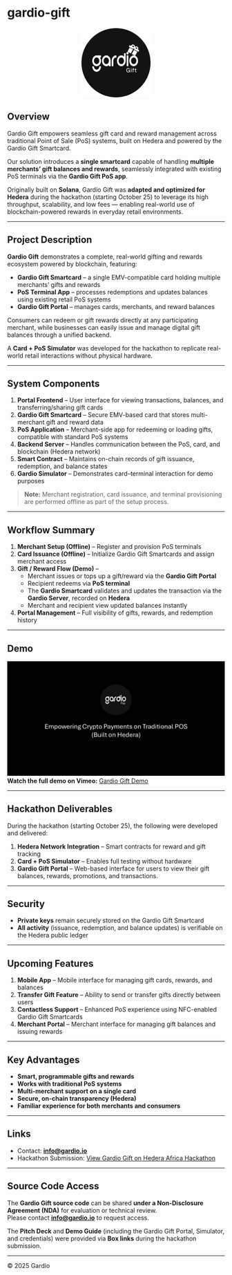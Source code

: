 # gardio-gift

<p align="center">
  <img src="./logo.png" alt="gardio-gift" width="160" />
</p>

## Overview

Gardio Gift empowers seamless gift card and reward management across traditional Point of Sale (PoS) systems, built on Hedera and powered by the Gardio Gift Smartcard.

Our solution introduces a **single smartcard** capable of handling **multiple merchants’ gift balances and rewards**, seamlessly integrated with existing PoS terminals via the **Gardio Gift PoS app**.

Originally built on **Solana**, Gardio Gift was **adapted and optimized for Hedera** during the hackathon (starting October 25) to leverage its high throughput, scalability, and low fees — enabling real-world use of blockchain-powered rewards in everyday retail environments.

---

## Project Description

**Gardio Gift** demonstrates a complete, real-world gifting and rewards ecosystem powered by blockchain, featuring:  
- **Gardio Gift Smartcard** – a single EMV-compatible card holding multiple merchants’ gifts and rewards  
- **PoS Terminal App** – processes redemptions and updates balances using existing retail PoS systems  
- **Gardio Gift Portal** – manages cards, merchants, and reward balances  

Consumers can redeem or gift rewards directly at any participating merchant, while businesses can easily issue and manage digital gift balances through a unified backend.  

A **Card + PoS Simulator** was developed for the hackathon to replicate real-world retail interactions without physical hardware.

---

## System Components

1. **Portal Frontend** – User interface for viewing transactions, balances, and transferring/sharing gift cards  
2. **Gardio Gift Smartcard** – Secure EMV-based card that stores multi-merchant gift and reward data  
3. **PoS Application** – Merchant-side app for redeeming or loading gifts, compatible with standard PoS systems  
4. **Backend Server** – Handles communication between the PoS, card, and blockchain (Hedera network)  
5. **Smart Contract** – Maintains on-chain records of gift issuance, redemption, and balance states  
6. **Gardio Simulator** – Demonstrates card–terminal interaction for demo purposes  

> **Note:** Merchant registration, card issuance, and terminal provisioning are performed offline as part of the setup process.

---

## Workflow Summary

1. **Merchant Setup (Offline)** – Register and provision PoS terminals  
2. **Card Issuance (Offline)** – Initialize Gardio Gift Smartcards and assign merchant access  
3. **Gift / Reward Flow (Demo)** –  
   - Merchant issues or tops up a gift/reward via the **Gardio Gift Portal**  
   - Recipient redeems via **PoS terminal**  
   - The **Gardio Smartcard** validates and updates the transaction via the **Gardio Server**, recorded on **Hedera**  
   - Merchant and recipient view updated balances instantly  
4. **Portal Management** – Full visibility of gifts, rewards, and redemption history  
---

## Demo
[![Gardio Gift Demo](./preview.png)](https://vimeo.com/1132512934)  
**Watch the full demo on Vimeo:** [Gardio Gift Demo](https://vimeo.com/1132512934)

---
## Hackathon Deliverables

During the hackathon (starting October 25), the following were developed and delivered:
1. **Hedera Network Integration** – Smart contracts for reward and gift tracking  
2. **Card + PoS Simulator** – Enables full testing without hardware  
3. **Gardio Gift Portal** – Web-based interface for users to view their gift balances, rewards, promotions, and transactions.  

---

## Security

- **Private keys** remain securely stored on the Gardio Gift Smartcard  
- **All activity** (issuance, redemption, and balance updates) is verifiable on the Hedera public ledger  

---

## Upcoming Features

1. **Mobile App** – Mobile interface for managing gift cards, rewards, and balances  
2. **Transfer Gift Feature** – Ability to send or transfer gifts directly between users  
3. **Contactless Support** – Enhanced PoS experience using NFC-enabled Gardio Gift Smartcards  
4. **Merchant Portal** – Merchant interface for managing gift balances and issuing rewards  

---

## Key Advantages

- **Smart, programmable gifts and rewards**  
- **Works with traditional PoS systems**  
- **Multi-merchant support on a single card**  
- **Secure, on-chain transparency (Hedera)**  
- **Familiar experience for both merchants and consumers**  

---

## Links

- Contact: **info@gardio.io**  
- Hackathon Submission: [View Gardio Gift on Hedera Africa Hackathon](https://dorahacks.io/buidl/35655)

---

## Source Code Access

The **Gardio Gift source code** can be shared **under a Non-Disclosure Agreement (NDA)** for evaluation or technical review.  
Please contact **info@gardio.io** to request access.  

The **Pitch Deck** and **Demo Guide** (including the Gardio Gift Portal, Simulator, and credentials) were provided via **Box links** during the hackathon submission.

---

© 2025 Gardio
